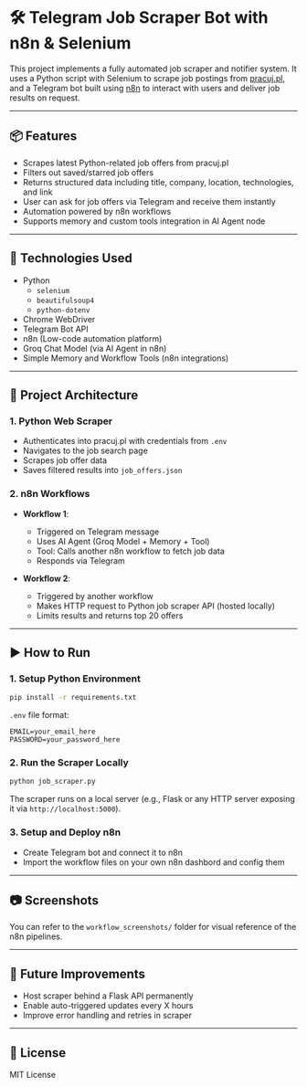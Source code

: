 
# 🛠️ Telegram Job Scraper Bot with n8n & Selenium

This project implements a fully automated job scraper and notifier system. It uses a Python script with Selenium to scrape job postings from [pracuj.pl](https://pracuj.pl), and a Telegram bot built using [n8n](https://n8n.io) to interact with users and deliver job results on request.

---

## 📦 Features

- Scrapes latest Python-related job offers from pracuj.pl
- Filters out saved/starred job offers
- Returns structured data including title, company, location, technologies, and link
- User can ask for job offers via Telegram and receive them instantly
- Automation powered by n8n workflows
- Supports memory and custom tools integration in AI Agent node

---

## 🔧 Technologies Used

- Python
  - `selenium`
  - `beautifulsoup4`
  - `python-dotenv`
- Chrome WebDriver
- Telegram Bot API
- n8n (Low-code automation platform)
- Groq Chat Model (via AI Agent in n8n)
- Simple Memory and Workflow Tools (n8n integrations)

---

## 🧠 Project Architecture

### 1. Python Web Scraper

- Authenticates into pracuj.pl with credentials from `.env`
- Navigates to the job search page
- Scrapes job offer data
- Saves filtered results into `job_offers.json`

### 2. n8n Workflows

- **Workflow 1**: 
  - Triggered on Telegram message
  - Uses AI Agent (Groq Model + Memory + Tool)
  - Tool: Calls another n8n workflow to fetch job data
  - Responds via Telegram

- **Workflow 2**: 
  - Triggered by another workflow
  - Makes HTTP request to Python job scraper API (hosted locally)
  - Limits results and returns top 20 offers

---

## ▶️ How to Run

### 1. Setup Python Environment

```bash
pip install -r requirements.txt
```

`.env` file format:

```
EMAIL=your_email_here
PASSWORD=your_password_here
```

### 2. Run the Scraper Locally

```bash
python job_scraper.py
```

The scraper runs on a local server (e.g., Flask or any HTTP server exposing it via `http://localhost:5000`).

### 3. Setup and Deploy n8n

- Create Telegram bot and connect it to n8n
- Import the workflow files on your own n8n dashbord and config them


---

## 📷 Screenshots

You can refer to the `workflow_screenshots/` folder for visual reference of the n8n pipelines.

---

## 🧪 Future Improvements

- Host scraper behind a Flask API permanently
- Enable auto-triggered updates every X hours
- Improve error handling and retries in scraper

---

## 📄 License

MIT License